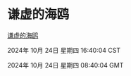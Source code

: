 # 谦虚的海鸥
[谦虚的海鸥](http://219.139.199.238:56308/qxdho/course/base/hotlink/index.php)

2024年 10月 24日 星期四 16:40:04 CST

2024年 10月 24日 星期四 08:40:04 GMT
